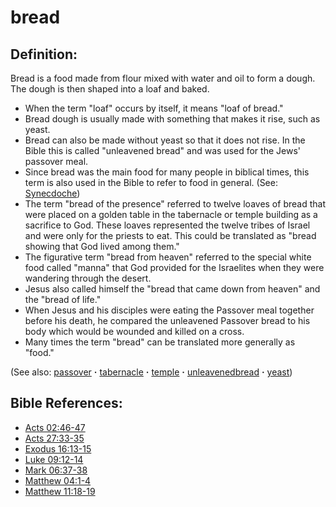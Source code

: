# bread #

## Definition: ##

Bread is a food made from flour mixed with water and oil to form a dough. The dough is then shaped into a loaf and baked.

* When the term "loaf" occurs by itself, it means "loaf of bread."
* Bread dough is usually made with something that makes it rise, such as yeast.
* Bread can also be made without yeast so that it does not rise. In the Bible this is called "unleavened bread" and was used for the Jews' passover meal.
* Since bread was the main food for many people in biblical times, this term is also used in the Bible to refer to food in general. (See: [Synecdoche](https://git.door43.org/Door43/en-ta-translate-vol2/src/master/content/figs_synecdoche.md))
* The term "bread of the presence" referred to twelve loaves of bread that were placed on a golden table in the tabernacle or temple building as a sacrifice to God. These loaves represented the twelve tribes of Israel and were only for the priests to eat. This could be translated as "bread showing that God lived among them." 
* The figurative term "bread from heaven" referred to the special white food called "manna" that God provided for the Israelites when they were wandering through the desert.
* Jesus also called himself the "bread that came down from heaven" and the "bread of life."
* When Jesus and his disciples were eating the Passover meal together before his death, he compared the unleavened Passover bread to his body which would be wounded and killed on a cross.
* Many times the term "bread" can be translated more generally as "food."

(See also: [passover](../kt/passover.md) **·** [tabernacle](../kt/tabernacle.md) **·** [temple](../kt/temple.md) **·** [unleavenedbread](../kt/unleavenedbread.md) **·** [yeast](../other/yeast.md)) 

## Bible References: ##

* [Acts 02:46-47](https://door43.org/en/bible/notes/act/02/46)
* [Acts 27:33-35](https://door43.org/en/bible/notes/act/27/33)
* [Exodus 16:13-15](https://door43.org/en/bible/notes/exo/16/13)
* [Luke 09:12-14](https://door43.org/en/bible/notes/luk/09/12)
* [Mark 06:37-38](https://door43.org/en/bible/notes/mrk/06/37)
* [Matthew 04:1-4](https://door43.org/en/bible/notes/mat/04/01)
* [Matthew 11:18-19](https://door43.org/en/bible/notes/mat/11/18)


